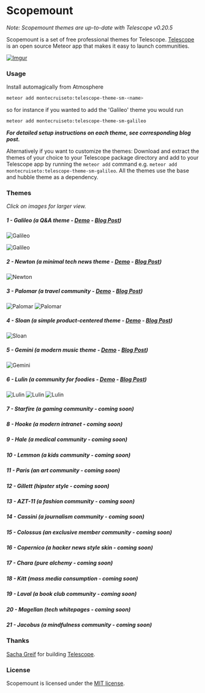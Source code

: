 Scopemount
=========

*Note: Scopemount themes are up-to-date with Telescope v0.20.5*

Scopemount is a set of free professional themes for Telescope. [Telescope](http://www.telescopeapp.org/) is an open source Meteor app that makes it easy to launch communities.

[![Imgur](http://i.imgur.com/8yYLXiY.jpg)](http://scopemount.startrack.io)

### Usage

Install automagically from Atmosphere

```bash
meteor add montecruiseto:telescope-theme-sm-<name>
```

so for instance if you wanted to add the 'Galileo' theme you would run

```bash
meteor add montecruiseto:telescope-theme-sm-galileo
```

***For detailed setup instructions on each theme, see corresponding blog post.***

Alternatively if you want to customize the themes: Download and extract the themes of your choice to your Telescope package directory and add to your Telescope app by running the `meteor add` command e.g. `meteor add montecruiseto:telescope-theme-sm-galileo`.
All the themes use the base and hubble theme as a dependency.

### Themes

*Click on images for larger view.*

##### 1 -  Galileo (a Q&A theme - [Demo](http://sm-galileo.meteor.com/) - [Blog Post](http://blog.startrack.io/scopemount-theme-galileo/))

![Galileo](http://i.imgur.com/bTiJHHU.png)

![Galileo](http://i.imgur.com/aJ1mKcE.png)

##### 2 -  Newton (a minimal tech news theme - [Demo](http://sm-newton.meteor.com/) - [Blog Post](http://blog.startrack.io/scopemount-theme-newton/))

![Newton](http://i.imgur.com/eaEWm5A.png)

##### 3 -  Palomar (a travel community - [Demo](http://sm-palomar.meteor.com/) - [Blog Post](http://blog.startrack.io/scopemount-theme-palomar/))

![Palomar](http://i.imgur.com/2vvI6kX.png)
![Palomar](http://i.imgur.com/SMOZYSE.png)

##### 4 -  Sloan (a simple product-centered theme - [Demo](http://sm-sloan.meteor.com/) - [Blog Post](http://blog.startrack.io/scopemount-theme-sloan/))

![Sloan](http://i.imgur.com/ubdDcBc.png)

##### 5 - Gemini (a modern music theme - [Demo](http://sm-gemini.meteor.com/) - [Blog Post](http://blog.startrack.io/scopemount-theme-gemini/))

![Gemini](http://i.imgur.com/My7M31n.png)

##### 6 -  Lulin (a community for foodies - [Demo](http://sm-lulin.meteor.com/) - [Blog Post](http://blog.startrack.io/scopemount-theme-lulin/))

![Lulin](http://i.imgur.com/KlL7XVn.png)
![Lulin](http://i.imgur.com/xtWPgWg.png)
![Lulin](http://i.imgur.com/Mz99E5y.png)

##### 7 -  Starfire (a gaming community - coming soon)

##### 8 -  Hooke (a modern intranet - coming soon)

##### 9 -  Hale (a medical community - coming soon)

##### 10 -  Lemmon (a kids community - coming soon)

##### 11 -  Paris (an art community - coming soon)

##### 12 -  Gillett (hipster style - coming soon)

##### 13 -  AZT-11 (a fashion community - coming soon)

##### 14 -  Cassini (a journalism community - coming soon)

##### 15 -  Colossus (an exclusive member community - coming soon)

##### 16 -  Copernico (a hacker news style skin - coming soon)

##### 17 -  Chara (pure alchemy - coming soon)

##### 18 -  Kitt (mass media consumption - coming soon)

##### 19 -  Laval (a book club community - coming soon)

##### 20 -  Magellan (tech whitepages - coming soon)

##### 21 -  Jacobus (a mindfulness community - coming soon)

### Thanks

[Sacha Greif](https://github.com/SachaG) for building [Telescope](https://github.com/TelescopeJS/Telescope).

### License

Scopemount is licensed under the [MIT license](http://opensource.org/licenses/MIT).
